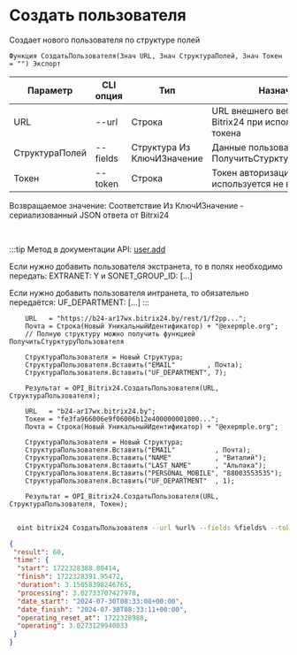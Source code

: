 ﻿---
sidebar_position: 3
---

# Создать пользователя
 Создает нового пользователя по структуре полей



`Функция СоздатьПользователя(Знач URL, Знач СтруктураПолей, Знач Токен = "") Экспорт`

  | Параметр | CLI опция | Тип | Назначение |
  |-|-|-|-|
  | URL | --url | Строка | URL внешнего вебхука или адрес Bitrix24 при использовании токена |
  | СтруктураПолей | --fields | Структура Из КлючИЗначение | Данные пользователя. См. ПолучитьСтурктуруПользователя |
  | Токен | --token | Строка | Токен авторизации, если используется не вебхук |

  
  Возвращаемое значение:   Соответствие Из КлючИЗначение - сериализованный JSON ответа от Bitrxi24

<br/>

:::tip
Метод в документации API: [user.add](https://dev.1c-bitrix.ru/rest_help/users/user_add.php)

 Если нужно добавить пользователя экстранета, то в полях необходимо передать: EXTRANET: Y и SONET_GROUP_ID: [...]

 Если нужно добавить пользователя интранета, то обязательно передаётся: UF_DEPARTMENT: [...]
:::
<br/>


```bsl title="Пример кода"
    URL   = "https://b24-ar17wx.bitrix24.by/rest/1/f2pp...";
    Почта = Строка(Новый УникальныйИдентификатор) + "@exepmple.org";
    // Полную структуру можно получить функцией ПолучитьСтурктуруПользователя

    СтруктураПользователя = Новый Структура;
    СтруктураПользователя.Вставить("EMAIL"        , Почта);
    СтруктураПользователя.Вставить("UF_DEPARTMENT", 7);

    Результат = OPI_Bitrix24.СоздатьПользователя(URL, СтруктураПользователя);

    URL   = "b24-ar17wx.bitrix24.by";
    Токен = "fe3fa966006e9f06006b12e400000001000...";
    Почта = Строка(Новый УникальныйИдентификатор) + "@exepmple.org";

    СтруктураПользователя = Новый Структура;
    СтруктураПользователя.Вставить("EMAIL"          , Почта);
    СтруктураПользователя.Вставить("NAME"           , "Виталий");
    СтруктураПользователя.Вставить("LAST_NAME"      , "Альпака");
    СтруктураПользователя.Вставить("PERSONAL_MOBILE", "88003553535");
    СтруктураПользователя.Вставить("UF_DEPARTMENT"  , 1);

    Результат = OPI_Bitrix24.СоздатьПользователя(URL, СтруктураПользователя, Токен);
```



```sh title="Пример команды CLI"
    
  oint bitrix24 СоздатьПользователя --url %url% --fields %fields% --token %token%

```

```json title="Результат"
{
 "result": 60,
 "time": {
  "start": 1722328388.80414,
  "finish": 1722328391.95472,
  "duration": 3.15058398246765,
  "processing": 3.02733707427978,
  "date_start": "2024-07-30T08:33:08+00:00",
  "date_finish": "2024-07-30T08:33:11+00:00",
  "operating_reset_at": 1722328988,
  "operating": 3.0273129940033
 }
}
```
